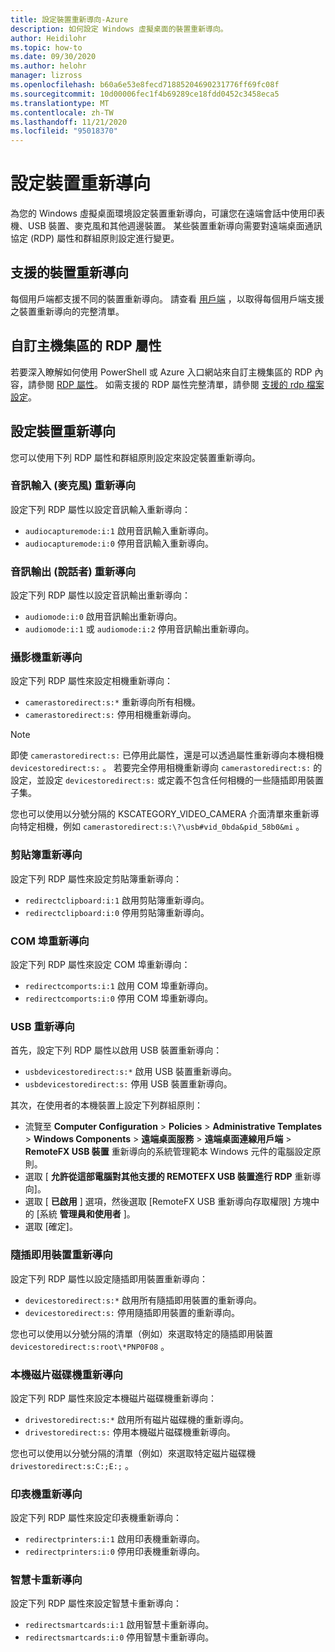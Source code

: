 ```yaml
---
title: 設定裝置重新導向-Azure
description: 如何設定 Windows 虛擬桌面的裝置重新導向。
author: Heidilohr
ms.topic: how-to
ms.date: 09/30/2020
ms.author: helohr
manager: lizross
ms.openlocfilehash: b60a6e53e8fecd71885204690231776ff69fc08f
ms.sourcegitcommit: 10d00006fec1f4b69289ce18fdd0452c3458eca5
ms.translationtype: MT
ms.contentlocale: zh-TW
ms.lasthandoff: 11/21/2020
ms.locfileid: "95018370"
---
```

# <a name="configure-device-redirections"></a>設定裝置重新導向

為您的 Windows 虛擬桌面環境設定裝置重新導向，可讓您在遠端會話中使用印表機、USB 裝置、麥克風和其他週邊裝置。 某些裝置重新導向需要對遠端桌面通訊協定 (RDP) 屬性和群組原則設定進行變更。

## <a name="supported-device-redirections"></a>支援的裝置重新導向

每個用戶端都支援不同的裝置重新導向。 請查看 [用戶端](/windows-server/remote/remote-desktop-services/clients/remote-desktop-app-compare) ，以取得每個用戶端支援之裝置重新導向的完整清單。

## <a name="customizing-rdp-properties-for-a-host-pool"></a>自訂主機集區的 RDP 屬性

若要深入瞭解如何使用 PowerShell 或 Azure 入口網站來自訂主機集區的 RDP 內容，請參閱 [RDP 屬性](customize-rdp-properties.md)。 如需支援的 RDP 屬性完整清單，請參閱 [支援的 rdp 檔案設定](/windows-server/remote/remote-desktop-services/clients/rdp-files?context=%2fazure%2fvirtual-desktop%2fcontext%2fcontext)。

## <a name="setup-device-redirections"></a>設定裝置重新導向

您可以使用下列 RDP 屬性和群組原則設定來設定裝置重新導向。

### <a name="audio-input-microphone-redirection"></a>音訊輸入 (麥克風) 重新導向

設定下列 RDP 屬性以設定音訊輸入重新導向：

- `audiocapturemode:i:1` 啟用音訊輸入重新導向。
- `audiocapturemode:i:0` 停用音訊輸入重新導向。

### <a name="audio-output-speaker-redirection"></a>音訊輸出 (說話者) 重新導向

設定下列 RDP 屬性以設定音訊輸出重新導向：

- `audiomode:i:0` 啟用音訊輸出重新導向。
- `audiomode:i:1` 或 `audiomode:i:2` 停用音訊輸出重新導向。

### <a name="camera-redirection"></a>攝影機重新導向

設定下列 RDP 屬性來設定相機重新導向：

- `camerastoredirect:s:*` 重新導向所有相機。
- `camerastoredirect:s:` 停用相機重新導向。

>[!NOTE]
>即使 `camerastoredirect:s:` 已停用此屬性，還是可以透過屬性重新導向本機相機 `devicestoredirect:s:` 。 若要完全停用相機重新導向 `camerastoredirect:s:` 的設定，並設定 `devicestoredirect:s:` 或定義不包含任何相機的一些隨插即用裝置子集。

您也可以使用以分號分隔的 KSCATEGORY_VIDEO_CAMERA 介面清單來重新導向特定相機，例如 `camerastoredirect:s:\?\usb#vid_0bda&pid_58b0&mi` 。 

### <a name="clipboard-redirection"></a>剪貼簿重新導向

設定下列 RDP 屬性來設定剪貼簿重新導向：

- `redirectclipboard:i:1` 啟用剪貼簿重新導向。
- `redirectclipboard:i:0` 停用剪貼簿重新導向。

### <a name="com-port-redirections"></a>COM 埠重新導向

設定下列 RDP 屬性來設定 COM 埠重新導向：

- `redirectcomports:i:1` 啟用 COM 埠重新導向。
- `redirectcomports:i:0` 停用 COM 埠重新導向。

### <a name="usb-redirection"></a>USB 重新導向

首先，設定下列 RDP 屬性以啟用 USB 裝置重新導向：

- `usbdevicestoredirect:s:*` 啟用 USB 裝置重新導向。
- `usbdevicestoredirect:s:` 停用 USB 裝置重新導向。

其次，在使用者的本機裝置上設定下列群組原則：

- 流覽至 **Computer Configuration**  >  **Policies** >  **Administrative Templates**  >  **Windows Components**  >  **遠端桌面服務**  >  **遠端桌面連線用戶端**  >  **RemoteFX USB 裝置** 重新導向的系統管理範本 Windows 元件的電腦設定原則。
- 選取 [ **允許從這部電腦對其他支援的 REMOTEFX USB 裝置進行 RDP** 重新導向]。
- 選取 [ **已啟用** ] 選項，然後選取 [RemoteFX USB 重新導向存取權限] 方塊中的 [系統 **管理員和使用者** ]。
- 選取 [確定]。

### <a name="plug-and-play-device-redirection"></a>隨插即用裝置重新導向

設定下列 RDP 屬性以設定隨插即用裝置重新導向：

- `devicestoredirect:s:*` 啟用所有隨插即用裝置的重新導向。
- `devicestoredirect:s:` 停用隨插即用裝置的重新導向。

您也可以使用以分號分隔的清單（例如）來選取特定的隨插即用裝置 `devicestoredirect:s:root\*PNP0F08` 。

### <a name="local-drive-redirection"></a>本機磁片磁碟機重新導向

設定下列 RDP 屬性來設定本機磁片磁碟機重新導向：

- `drivestoredirect:s:*` 啟用所有磁片磁碟機的重新導向。
- `drivestoredirect:s:` 停用本機磁片磁碟機重新導向。

您也可以使用以分號分隔的清單（例如）來選取特定磁片磁碟機 `drivestoredirect:s:C:;E:;` 。

### <a name="printer-redirection"></a>印表機重新導向

設定下列 RDP 屬性來設定印表機重新導向：

- `redirectprinters:i:1` 啟用印表機重新導向。
- `redirectprinters:i:0` 停用印表機重新導向。

### <a name="smart-card-redirection"></a>智慧卡重新導向

設定下列 RDP 屬性來設定智慧卡重新導向：

- `redirectsmartcards:i:1` 啟用智慧卡重新導向。
- `redirectsmartcards:i:0` 停用智慧卡重新導向。